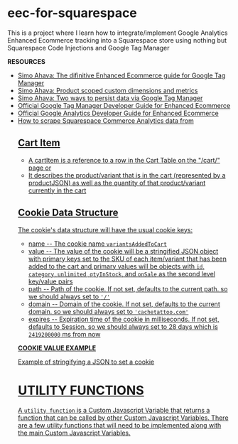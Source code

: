 # eec-for-squarespace
This is a project where I learn how to integrate/implement Google Analytics Enhanced Ecommerce tracking into a Squarespace store using nothing but Squarespace Code Injections and Google Tag Manager

**RESOURCES**
* [Simo Ahava: The difinitive Enhanced Ecommerce guide for Google Tag Manager](https://www.simoahava.com/analytics/enhanced-ecommerce-guide-for-google-tag-manager/)
* [Simo Ahava: Product scoped custom dimensions and metrics](https://www.simoahava.com/gtm-tips/product-scoped-custom-dimensions-and-metrics/)
* [Simo Ahava: Two ways to persist data via Google Tag Manager](https://www.simoahava.com/analytics/two-ways-to-persist-data-via-google-tag-manager/)
* [Official Google Tag Manager Developer Guide for Enhanced Ecommerce](https://developers.google.com/tag-manager/enhanced-ecommerce)
* [Official Google Analytics Developer Guide for Enhanced Ecommerce](https://developers.google.com/analytics/devguides/collection/analyticsjs/enhanced-ecommerce)
* [How to scrape Squarespace Commerce Analytics data from <script> tags in an <html> document](https://stackoverflow.com/questions/58053572/scraping-information-from-a-script-tag-using-javascript/64887166#64887166)



# THE GOOGLE ANALYTICS ENHANCED ECOMMERCE FUNNEL
1. **Impressions** (not actually an action)
	*	When a customer sees a product either on a store page, or as a related item on another product page in the "YOU MIGHT ALSO LIKE" section.

2. **Impression Click**
	*	When a customer clicks on a product they saw as an impression

3. **Product Detail View**
	*	When a customer clicks on a product to view that product's detail view. In some cases, a site may also have "Quick View" available (this could complicate implementation slightly)

4. **Add To Cart**
	*	When a customer adds an item to cart 
	*	**NOTE:** *This can happen from a product detail view OR if a modification is made to the number of items in the customer's cart while on the `/cart` page*

5. **Remove From Cart**
	*	When a customer removes an item from their cart 
	*	**NOTE:** *This only happens if a modification is made to the number of items in the customer's cart while on the `/cart` page*

6. **Checkout**
	*	When a customer initiates the checkout process. 
	*	**NOTE:** *This one is a little tricky with Squarespace (at least in the lower tiers of service) because Squarespace DOES NOT do Code Injections on their externally hosted secure checkout page. So we will only be able to send an EEC event when a customer clicks the "Checkout" button and then when they complete their transaction by landing on the "Order Complete" page. If they don't complete their transaction we won't know what they did on the checkout page. This cannot be fixed.*

7. **Purchase**
	*	When a customer completes a transaction and lands on the "Order Complete" page

---
---

## TAGS WE WILL USE
1. **Product Detail View**
*	Category: `Ecommerce`
*	Action: `Product Detail View`
*	Label: `{{DL - EEC Detail - Product Name}}` (the name of the product)
*	Non-Interactioin Hit: `True`
*	More Settings -> Ecommerce: 
	*	Enable Enhanced Ecommerce Features: `True`
	*	Read Data from Variable: `{{JS - eec.detail}}`

2. **Add To Cart**
*	Category: `Ecommerce`
*	Action: `Add To Cart`
*	Label: `{{DL - EEC Detail - Product Name}}`
*	Non-Interactioin Hit: `False`
*	More Settings -> Ecommerce: 
	*	Enable Enhanced Ecommerce Features: `True`
	*	Read Data from Variable: `{{JS - eec.add}}`

3. **Modify Cart** -- Sends either `add` or `remove` EEC Actions depending on the modification
*	Category: `Ecommerce`
*	Action: `Modify Cart`
*	Label: `{{DL - EEC Modify - action}}: {{DL - EEC Modify - productName}}`
*	Value: `{{DL - EEC Modify - quantity}}`
*	Non-Interactioin Hit: `False`
*	More Settings -> Ecommerce: 
	*	Enable Enhanced Ecommerce Features: `True`
	*	Read Data from Variable: `{{JS - eec.modify}}`

1. **Checkout**
*	Category: `Ecommerce`
*	Action: `Checkout`
*	Label: ``
*	Non-Interactioin Hit: `False`
*	More Settings -> Ecommerce: 
	*	Enable Enhanced Ecommerce Features: `True`
	*	Read Data from Variable: `{{JS - eec.checkout}}`

1. **Purchase**
*	Category: `Ecommerce`
*	Action: `Purchase`
*	Label: `Order ID: {{DL - EEC Purchase - Order ID}}`
*	Value: `{{DL - EEC Purchase - Revenue}}`
*	Non-Interactioin Hit: `True`
*	More Settings -> Ecommerce: 
	*	Enable Enhanced Ecommerce Features: `True`
	*	Read Data from Variable: `{{JS - eec.purchase}}`

---
---
## CUSTOM DIMENTIONS AND METRICS
*	dimension4 	- SS Transaction ID
*	dimension5 	- SS SKU
*	dimension6 	- SS Availability - 'In Stock' : 'Sold Out'
*	dimension7 	- SS Price Status - 'On Sale' : 'Regular Price'
*	metric1 	- Cart Value - The combined value of products added or removed from cart - Scope: Product -- Type: Currency (Decimal)


---
---
## **NOTE ON COOKIES**

We will need to store cookies in order to persist certain details about each product/variant throughout the funnel.

*	CART PAGE: In the case of modifications made on the cart page, we will be missing `dimension6` (stock availability) and `dimension7` (sale status) for each item/SKU.

*	ORDER COMPLETION PAGE: In the case of sending the final purchase event on the order completion page, we will be missing the `id`, `category`, `dimension6` and `dimension7` (sale status) for each SKU



# DATA STRUCTURES
## Builtin Variables Required
* {{Referrer}}
* {{Container ID}}


## Product / Product Variant Data Structures

* A product is the highest level data structure for any item for sale on a website
* PRODUCT DETAILS: The data structure must include at least the product's "productId", "productName", and "productCategory"
* VARIANT DETAILS
  * NO VARIANTS: In the case where it is not desireable to send any variant information, the `variants` object should be set to `[]`. This should be done in the case of a `eec.detail` view where a product has multiple variants because only the highest level product detail information should be sent for the detail view. The variant information will be sent along once the product is added to cart
  * 1 VARIANT: In any case where it is feasible, the product data structure should also contain one variant
  * MULTIPLE VARIANTS: At this point in time there doesn't seem to be a case where a product would be sent with multiple variants but it's possible there will be a case for this in the future

<script>
var productJSON = {
	'productId': alphanumeric String,
	'productName': String,
	'productCategory': String,
	// may want to add 'productPrice' but this is TBD
	'variants': List of variant Objects // CAN BE SET TO `[]` for `eec.detail` object
	[{
		'sku': alphanumeric String,
		'price': String (a 2 decimal Number cast as String),
		'unlimited': Boolean,
		'qtyInStock': Integer, // can be 0 if unlimited is true
		'onSale': Boolean
	}]
}
</script>



## Cart Item

* A cartItem is a reference to a row in the Cart Table on the "/cart/" page or 
* It describes the product/variant that is in the cart (represented by a productJSON) as well as the quantity of that product/variant currently in the cart

<script>
var cartItemJSON = {
	'quantityInCart': Number,
	'productJSON': productJSON
}
</script>




	
## Cookie Data Structure
The cookie's data structure will have the usual cookie keys:
  * name -- The cookie name `variantsAddedToCart`
  * value -- The value of the cookie will be a stringified JSON object with primary keys set to the SKU of each item/variant that has been added to the cart and primary values will be objects with `id`, `category`, `unlimited`, `qtyInStock`, and `onSale` as the second level key/value pairs
  * path -- Path of the cookie. If not set, defaults to the current path. so we should always set to `'/'`
  * domain -- Domain of the cookie. If not set, defaults to the current domain. so we should always set to `'cachetattoo.com'`
  * expires -- Expiration time of the cookie in milliseconds. If not set, defaults to Session. so we should always set to 28 days which is `2419200000` ms from now


**COOKIE VALUE EXAMPLE**
<script>
{
	'sku123' : {
		'id': string,
		'category': string,
		'unlimited': true/false,
		'qtyInStock': integer
		'onSale': true/false		
	}
}
</script>


Example of stringifying a JSON to set a cookie
<script>
(function(){
   	var myObject = JSON.parse('{
								"sku123": {
									"id": itemId, 
									"category": variantCategory,
									"unlimited": true/false,
									"qtyInStock": integer,
									"onSale": true/false
								}
							}');

	// modify object here if necessary

	// set up the necessary cookie values for each cookie key
   	var e = 'Thu Nov 26 2017 15:44:38';
   	var path = '/';
   	var domain = 'cachetattoo.com';
	
	// set the cookie with stringified object as main value and other key/value pairs set accordingly
   	document.cookie = 'myObj=' + JSON.stringify(myObject) + 
   						'; expires=' + e +
						'; path=' + path +
						'; domain=' + domain;
})()
</script>




# UTILITY FUNCTIONS
A `utility function` is a Custom Javascript Variable that returns a function that can be called by other Custom Javascript Variables. There are a few utility functions that will need to be implemented along with the main Custom Javascript Variables.












